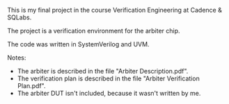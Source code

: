 This is my final project in the course Verification Engineering at Cadence & SQLabs.

The project is a verification environment for the arbiter chip.

The code was written in SystemVerilog and UVM.

Notes:
* The arbiter is described in the file "Arbiter Description.pdf".
* The verification plan is described in the file "Arbiter Verification Plan.pdf".
* The arbiter DUT isn't included, because it wasn't written by me.
